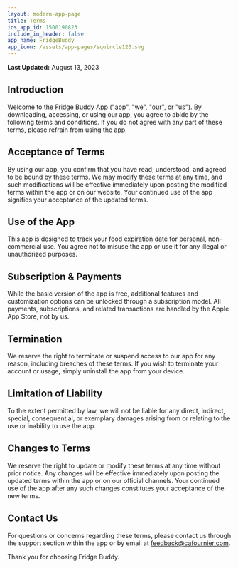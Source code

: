 ```yaml
---
layout: modern-app-page
title: Terms
ios_app_id: 1500190823
include_in_header: false
app_name: FridgeBuddy
app_icon: /assets/app-pages/squircle120.svg
---
```


**Last Updated:** August 13, 2023

## Introduction

Welcome to the Fridge Buddy App ("app", "we", "our", or "us"). By downloading, accessing, or using our app, you agree to abide by the following terms and conditions. If you do not agree with any part of these terms, please refrain from using the app.

## Acceptance of Terms

By using our app, you confirm that you have read, understood, and agreed to be bound by these terms. We may modify these terms at any time, and such modifications will be effective immediately upon posting the modified terms within the app or on our website. Your continued use of the app signifies your acceptance of the updated terms.

## Use of the App

This app is designed to track your food expiration date for personal, non-commercial use. You agree not to misuse the app or use it for any illegal or unauthorized purposes.

## Subscription & Payments

While the basic version of the app is free, additional features and customization options can be unlocked through a subscription model. All payments, subscriptions, and related transactions are handled by the Apple App Store, not by us. 

## Termination

We reserve the right to terminate or suspend access to our app for any reason, including breaches of these terms. If you wish to terminate your account or usage, simply uninstall the app from your device.

## Limitation of Liability

To the extent permitted by law, we will not be liable for any direct, indirect, special, consequential, or exemplary damages arising from or relating to the use or inability to use the app.

## Changes to Terms

We reserve the right to update or modify these terms at any time without prior notice. Any changes will be effective immediately upon posting the updated terms within the app or on our official channels. Your continued use of the app after any such changes constitutes your acceptance of the new terms.

## Contact Us

For questions or concerns regarding these terms, please contact us through the support section within the app or by email at [feedback@cafournier.com](mailto:feedback@cafournier.com).

Thank you for choosing Fridge Buddy.
